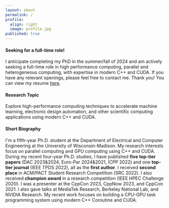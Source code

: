 ```yaml
---
layout: about
permalink: /
profile:
  align: right
  image: profile.jpg
published: true
---
```


#### Seeking for a full-time role!
I anticipate completing my PhD in the summer/fall of 2024 and am actively seeking a full-time role in high performance computing, 
parallel and heterogeneous computing, with expertise in modern C++ and CUDA. 
If you have any relevant openings, please feel free to contact me. Thank you!
You can view my resume <a href="https://github.com/dian-lun-lin/dian-lun-lin.github.io/blob/main/dian_lun_lin_2024_resume.pdf">here</a>.

#### Research Topic
Explore high-performance computing techniques to accelerate machine learning, electronic design automation, and other scientific computing applications using modern C++ and CUDA.
#### Short Biography
I'm a fifth-year Ph.D. student at the Department of Electrical and Computer Engineering at the University of Wisconsin-Madison. 
My research interests focus on parallel computing and GPU computing using C++ and CUDA. 
During my recent four-year Ph.D. studies, I have published **five top-tier papers** (DAC 2023&2024, Euro-Par 2024&2021, ICPP 2022) and one **top-tier journal** (IEEE TPDS 2022), all as the **first author**. 
I received **second place** in ACM/PACT Student Research Competition (SRC 2022). I also received **champion award** in a research competition (IEEE HPEC Challenge 2020). 
I was a presenter at the CppCon 2023, CppNow 2023, and CppCon 2021. 
I also gave talks at MediaTek Research, Berkeley National Lab, and NVIDIA Research. 
My recent work focuses on building a CPU-GPU task programming system using modern C++ Coroutine and CUDA.
